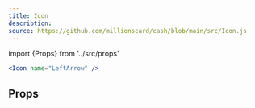 ```yaml
---
title: Icon
description:
source: https://github.com/millionscard/cash/blob/main/src/Icon.js
---
```


import {Props} from '../src/props'

```jsx
<Icon name="LeftArrow" />
```

## Props

<Props of="Icon" />
